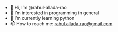 - 👋 Hi, I’m @rahul-allada-rao
- 👀 I’m interested in programming in general
- 🌱 I’m currently learning python
- 📫 How to reach me: rahul.allada.rao@gmail.com

<!---
rahul-allada-rao/rahul-allada-rao is a ✨ special ✨ repository because its `README.md` (this file) appears on your GitHub profile.
You can click the Preview link to take a look at your changes.
--->
